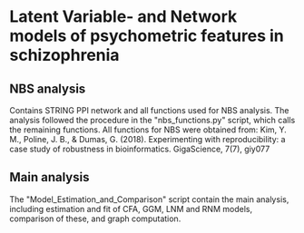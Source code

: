 # Latent Variable- and Network models of psychometric features in schizophrenia 

## NBS analysis 
Contains STRING PPI network and all functions used for NBS analysis. 
The analysis followed the procedure in the "nbs_functions.py" script, which calls the remaining functions. 
All functions for NBS were obtained from: Kim, Y. M., Poline, J. B., & Dumas, G. (2018). Experimenting with reproducibility: a case study of robustness in bioinformatics. GigaScience, 7(7), giy077

## Main analysis 
The "Model_Estimation_and_Comparison" script contain the main analysis, including estimation and fit of CFA, GGM, LNM and RNM models, comparison of these, and graph computation. 

